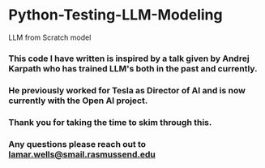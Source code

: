 # Python-Testing-LLM-Modeling
 LLM from Scratch model
### This code I have written is inspired by a talk given by Andrej Karpath who has trained LLM's both in the past and currently.
### He previously worked for Tesla as Director of AI and is now currently with the Open AI project.
### Thank you for taking the time to skim through this. 
### Any questions please reach out to lamar.wells@smail.rasmussend.edu
